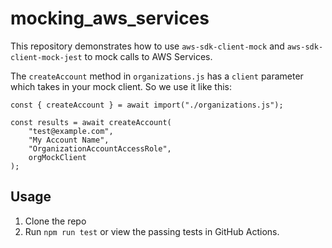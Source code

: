 # mocking_aws_services

This repository demonstrates how to use `aws-sdk-client-mock` and `aws-sdk-client-mock-jest` to mock calls to AWS Services.

The `createAccount` method in `organizations.js` has a `client` parameter which takes in your mock client. So we use it like this:

```
const { createAccount } = await import("./organizations.js");

const results = await createAccount(
    "test@example.com",
    "My Account Name",
    "OrganizationAccountAccessRole",
    orgMockClient
);
```

## Usage

1. Clone the repo
2. Run `npm run test` or view the passing tests in GitHub Actions.